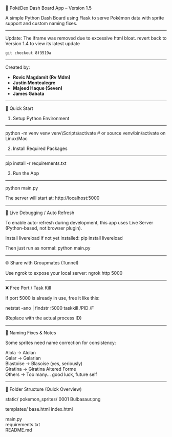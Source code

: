 🐍 PokéDex Dash Board App – Version 1.5

A simple Python Dash Board using Flask to serve Pokémon data with sprite support and custom naming fixes.

---

Update: The iframe was removed due to excessive html bloat. 
revert back to Version 1.4 to view its latest update

`git checkout 8f3519a`

---
Created by:
- **Rovic Magdamit (Rv Mdm)**
- **Justin Montealegre**
- **Majeed Haque (Seven)** 
- **James Gabata**
---

🚀 Quick Start

1. Setup Python Environment
----------------------------------
python -m venv venv
venv\Scripts\activate  # or source venv/bin/activate on Linux/Mac

2. Install Required Packages
----------------------------------
pip install -r requirements.txt

3. Run the App
----------------------------------
python main.py

The server will start at:
http://localhost:5000

---

🔁 Live Debugging / Auto Refresh

To enable auto-refresh during development, this app uses Live Server (Python-based, not browser plugin).

Install livereload if not yet installed:
pip install livereload

Then just run as normal:
python main.py

---

🌐 Share with Groupmates (Tunnel)

Use ngrok to expose your local server:
ngrok http 5000

---

❌ Free Port / Task Kill

If port 5000 is already in use, free it like this:

netstat -ano | findstr :5000
taskkill /PID <PID> /F

(Replace <PID> with the actual process ID)

---

📛 Naming Fixes & Notes

Some sprites need name correction for consistency:

Alola      → Alolan  
Galar      → Galarian  
Blastoise  → Blasoise (yes, seriously)  
Giratina   → Giratina Altered Forme  
Others     → Too many... good luck, future self

---

📂 Folder Structure (Quick Overview)

static/
    pokemon_sprites/
        0001 Bulbasaur.png

templates/
    base.html
    index.html

main.py  
requirements.txt  
README.md
